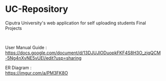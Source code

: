 # UC-Repository
Ciputra University's web application for self uploading students Final Projects

<br>

User Manual Guide :
<br>
https://docs.google.com/document/d/13DJUJlODuopkFKF4S8H3O_zjqQCM-5Ng4nXvNE5vUEI/edit?usp=sharing

ER Diagram :
<br>
https://imgur.com/a/PM3FK8O
